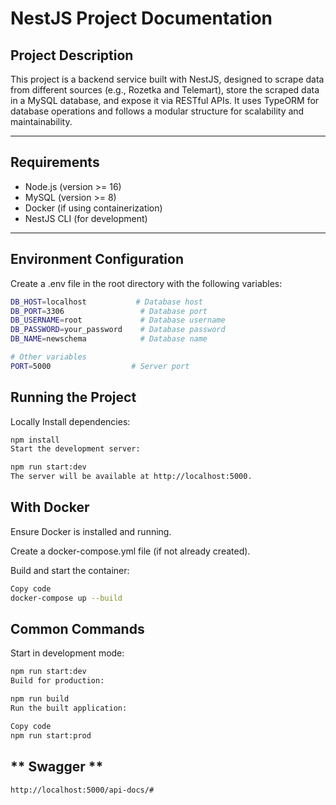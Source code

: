 # **NestJS Project Documentation**

## **Project Description**

This project is a backend service built with NestJS, designed to scrape data from different sources (e.g., Rozetka and Telemart), store the scraped data in a MySQL database, and expose it via RESTful APIs. It uses TypeORM for database operations and follows a modular structure for scalability and maintainability.

---

## **Requirements**

- Node.js (version >= 16)
- MySQL (version >= 8)
- Docker (if using containerization)
- NestJS CLI (for development)

---

## **Environment Configuration**
Create a .env file in the root directory with the following variables:
 ```bash
 DB_HOST=localhost           # Database host
DB_PORT=3306                 # Database port
DB_USERNAME=root             # Database username
DB_PASSWORD=your_password    # Database password
DB_NAME=newschema            # Database name

# Other variables
PORT=5000                  # Server port
```
## **Running the Project**
Locally
Install dependencies:

```bash
npm install
Start the development server:
```

```bash
npm run start:dev
The server will be available at http://localhost:5000.
```
## **With Docker**

Ensure Docker is installed and running.

Create a docker-compose.yml file (if not already created).

Build and start the container:

```bash
Copy code
docker-compose up --build
```

## **Common Commands**

Start in development mode:

```bash
npm run start:dev
Build for production:
```

```bash
npm run build
Run the built application:
```

```bash
Copy code
npm run start:prod
```

## ** Swagger **

```bash
http://localhost:5000/api-docs/#
```